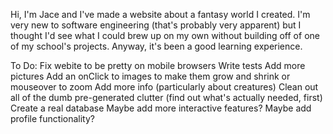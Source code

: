 Hi, I'm Jace and I've made a website about a fantasy world I created.
I'm very new to software engineering (that's probably very apparent)
but I thought I'd see what I could brew up on my own without building off of one of my school's projects.
Anyway, it's been a good learning experience.

To Do:
Fix webite to be pretty on mobile browsers
Write tests
Add more pictures
Add an onClick to images to make them grow and shrink or mouseover to zoom
Add more info (particularly about creatures)
Clean out all of the dumb pre-generated clutter (find out what's actually needed, first)
Create a real database
Maybe add more interactive features?
Maybe add profile functionality?